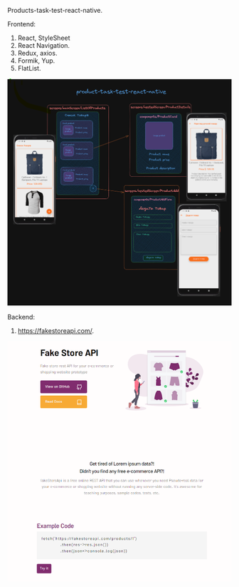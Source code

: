 Products-task-test-react-native.

Frontend:
1. React, StyleSheet
2. React Navigation.
3. Redux, axios.
4. Formik, Yup.
5. FlatList.

![Alt text](./assets/readme-image.png)

Backend:
1. https://fakestoreapi.com/.

![Alt text](./assets/fake-storeApi-image.png)
